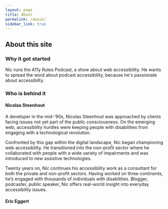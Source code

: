 ```yaml
---
layout: page
title: About
permalink: /about/
sidebar_link: true
---
```


## About this site

### Why it got started

Nic runs the A11y Rules Podcast, a show about web accessibility. He wants to spread the word about podcast accessibility, because he's passionate about accessibilty.

### Who is behind it

#### Nicolas Steenhout

A developer in the mid-'90s, Nicolas Steenhout was approached by clients facing issues not yet part of the public consciousness. On the emerging web, accessibility hurdles were keeping people with disabilities from engaging with a technological revolution. 

Confronted by this gap within the digital landscape, Nic began championing web accessibility. He transitioned into the non-profit sector where he collaborated with people with a wide variety of impairments and was introduced to new assistive technologies. 

Twenty years on, Nic continues his accessibility work as a consultant for both the private and non-profit sectors. Having worked on three continents, he’s engaged with thousands of individuals with disabilities. Blogger, podcaster, public speaker, Nic offers real-world insight into everyday accessibility issues.  

#### Eric Eggert

